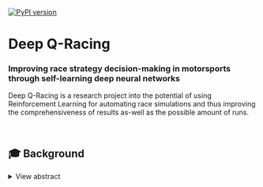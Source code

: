 [![PyPI version](https://badge.fury.io/py/gym-qRacing.svg)](https://pypi.org/project/gym-qRacing/)

# Deep Q-Racing

### Improving race strategy decision-making in motorsports through self-learning deep neural networks

Deep Q-Racing is a research project into the potential of using Reinforcement Learning for automating
race simulations and thus improving the comprehensiveness of results as-well as the possible amount of runs.

<br>

## 🎓 Background

<details>
<summary>View abstract</summary>
<br>
One decisive factor in the outcome of races in circuit motorsports is the race strategy.
The strategic potential of this strategy hereby stems from the timing of pit stops.
These stops become neccessary, as fuel is consumed and tires decrease in performance over the course of a race.
Deciding on a pit stop to replace these tires with a new set and refueling the car for the desired stint length contracts these affects.
Such a stop also induces drawback in form of time loss, as a speed limit is enforced when traveling through the pit lane.
Furthermore, the service conducted on the car might also increase this time loss.

Race strategy is therefore defined as balancing the benefits and costs of pit stops.
As of today, race simulations are applied in order to estimate the best possible race strategy beforehand, which reduces the required race time to a minimum.
These simulations greatly vary in granularity in prior literature and effects of probabilistic nature have to be considered.
Also, manual input of desired inlaps has to be made for each participant.

Such a simulation is implemented in this work and further adapted to the regulations of the NLS race series.
The simulation is integrated with OpenAi’s Gym framework, to serve as an environment for reinforcement learning agents to train in.
In order to automate the race simulation, an agent is implemented with the TensorFlow framework and the training is stabilized through experience replay.
Different hyper-parameter configurations, as well as observation-spaces and reward functions are evaluated.

It was found, that the agent made reasonable decisions regarding pit stop timing and refuel amount.
The learning rate and amount of episodes proved to be the most important parameters and using tire degradation in conjunction with the
current race position was found to be most fitting for policy development.

Keywords: race simulation, race strategy, Reinforcement Learning

</details>

<br>
